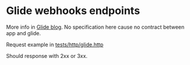 # Glide webhooks endpoints

More info in [Glide blog](https://community.glideapps.com/t/please-help-us-test-api-column-and-webhook-action/19920/3).
No specification here cause no contract between app and glide.

Request example in [tests/http/glide.http]()

Should response with 2xx or 3xx. 

